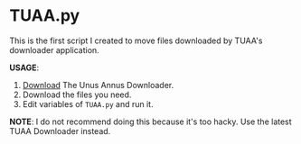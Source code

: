 # TUAA.py

This is the first script I created to move files downloaded by
TUAA's downloader application.

**USAGE**:

1. [Download](https://github.com/TheUnusAnnusArchive/TUAA-Downloader/releases/latest) The Unus Annus Downloader.
2. Download the files you need.
3. Edit variables of `TUAA.py` and run it.

**NOTE**: I do not recommend doing this because it's too hacky. Use the latest TUAA Downloader instead.
